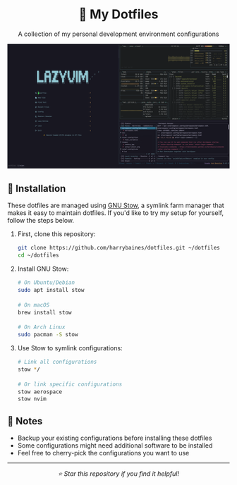 <div align="center">
  <h1>🚀 My Dotfiles</h1>
  <p>A collection of my personal development environment configurations</p>
  <img src="./images/setup-latest.png" alt="My Setup - Latest (18/02/2025)" width="800"/>
</div>

## 🚀 Installation

These dotfiles are managed using [GNU Stow](https://www.gnu.org/software/stow/), a symlink farm manager that makes it easy to maintain dotfiles. If you'd like to try my setup for yourself, follow the steps below.

1. First, clone this repository:

   ```bash
   git clone https://github.com/harrybaines/dotfiles.git ~/dotfiles
   cd ~/dotfiles
   ```

2. Install GNU Stow:

   ```bash
   # On Ubuntu/Debian
   sudo apt install stow

   # On macOS
   brew install stow

   # On Arch Linux
   sudo pacman -S stow
   ```

3. Use Stow to symlink configurations:

   ```bash
   # Link all configurations
   stow */

   # Or link specific configurations
   stow aerospace
   stow nvim
   ```

## 📝 Notes

- Backup your existing configurations before installing these dotfiles
- Some configurations might need additional software to be installed
- Feel free to cherry-pick the configurations you want to use

---

<div align="center">
  <i>⭐ Star this repository if you find it helpful!</i>
</div>
